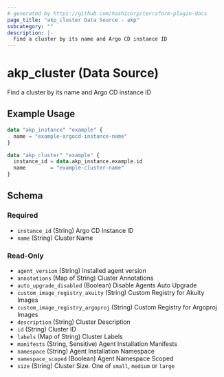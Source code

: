 ```yaml
---
# generated by https://github.com/hashicorp/terraform-plugin-docs
page_title: "akp_cluster Data Source - akp"
subcategory: ""
description: |-
  Find a cluster by its name and Argo CD instance ID
---
```


# akp_cluster (Data Source)

Find a cluster by its name and Argo CD instance ID

## Example Usage

```terraform
data "akp_instance" "example" {
  name = "example-argocd-instance-name"
}

data "akp_cluster" "example" {
  instance_id = data.akp_instance.example.id
  name        = "example-cluster-name"
}
```

<!-- schema generated by tfplugindocs -->
## Schema

### Required

- `instance_id` (String) Argo CD Instance ID
- `name` (String) Cluster Name

### Read-Only

- `agent_version` (String) Installed agent version
- `annotations` (Map of String) Cluster Annotations
- `auto_upgrade_disabled` (Boolean) Disable Agents Auto Upgrade
- `custom_image_registry_akuity` (String) Custom Registry for Akuity Images
- `custom_image_registry_argoproj` (String) Custom Registry for Argoproj Images
- `description` (String) Cluster Description
- `id` (String) Cluster ID
- `labels` (Map of String) Cluster Labels
- `manifests` (String, Sensitive) Agent Installation Manifests
- `namespace` (String) Agent Installation Namespace
- `namespace_scoped` (Boolean) Agent Namespace Scoped
- `size` (String) Cluster Size. One of `small`, `medium` or `large`


